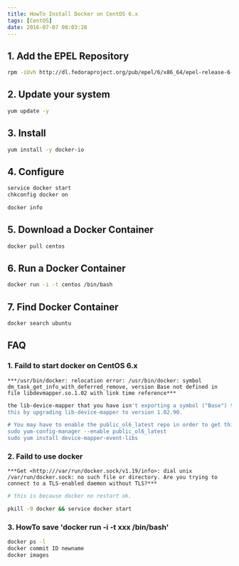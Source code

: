 ```yaml
---
title: HowTo Install Docker on CentOS 6.x
tags: [CentOS]
date: 2016-07-07 08:03:28
---
```


## **1. Add the EPEL Repository**

```bash
rpm -iUvh http://dl.fedoraproject.org/pub/epel/6/x86_64/epel-release-6-8.noarch.rpm
```

## **2. Update your system**

```bash
yum update -y
```

## **3. Install**

```bash
yum install -y docker-io
```

## **4. Configure**

```bash
service docker start
chkconfig docker on

docker info
```

## **5. Download a Docker Container**

```bash
docker pull centos
```

## **6. Run a Docker Container**

```bash
docker run -i -t centos /bin/bash
```

## **7. Find Docker Container**

```bash
docker search ubuntu
```

## **FAQ**

### **1. Faild to start docker on CentOS 6.x**

`***/usr/bin/docker: relocation error: /usr/bin/docker: symbol dm_task_get_info_with_deferred_remove, version Base not defined in file libdevmapper.so.1.02 with link time reference***`

```bash
the lib-device-mapper that you have isn't exporting a symbol ("Base") that Docker needs.
this by upgrading lib-device-mapper to version 1.02.90.

# You may have to enable the public_ol6_latest repo in order to get this package.
sudo yum-config-manager --enable public_ol6_latest
sudo yum install device-mapper-event-libs
```

### **2. Faild to use docker**

`***Get <http:///var/run/docker.sock/v1.19/info>: dial unix /var/run/docker.sock: no such file or directory. Are you trying to connect to a TLS-enabled daemon without TLS?***`

```bash
# this is because docker no restart ok.

pkill -9 docker && service docker start
```

### **3. HowTo save 'docker run -i -t xxx /bin/bash'**

```bash
docker ps -l
docker commit ID newname
docker images
```
